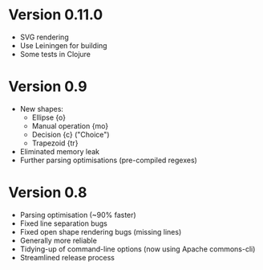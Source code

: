 # Version 0.11.0

  * SVG rendering
  * Use Leiningen for building
  * Some tests in Clojure

# Version 0.9
  * New shapes:
    * Ellipse {o}
    * Manual operation {mo}
    * Decision {c} ("Choice")
    * Trapezoid {tr}
  * Eliminated memory leak
  * Further parsing optimisations (pre-compiled regexes)

# Version 0.8
  * Parsing optimisation (~90% faster)
  * Fixed line separation bugs
  * Fixed open shape rendering bugs (missing lines)
  * Generally more reliable
  * Tidying-up of command-line options (now using Apache commons-cli)
  * Streamlined release process
